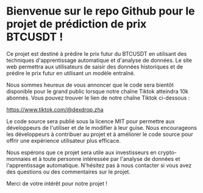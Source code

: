 # Bienvenue sur le repo Github pour le projet de prédiction de prix BTCUSDT !

Ce projet est destiné à prédire le prix futur du BTCUSDT en utilisant des techniques d'apprentissage automatique et d'analyse de données. Le site web permettra aux utilisateurs de saisir des données historiques et de prédire le prix futur en utilisant un modèle entraîné.

Nous sommes heureux de vous annoncer que le code sera bientôt disponible pour le grand public lorsque notre chaîne Tiktok atteindra 10k abonnés. Vous pouvez trouver le lien de notre chaîne Tiktok ci-dessous :

https://www.tiktok.com/@dexdrop.zha

Le code source sera publié sous la licence MIT pour permettre aux développeurs de l'utiliser et de le modifier à leur guise. Nous encourageons les développeurs à contribuer au projet et à améliorer le code source pour offrir une expérience utilisateur plus efficace.

Nous espérons que ce projet sera utile aux investisseurs en crypto-monnaies et à toute personne intéressée par l'analyse de données et l'apprentissage automatique. N'hésitez pas à nous contacter si vous avez des questions ou des commentaires sur le projet.

Merci de votre intérêt pour notre projet !
